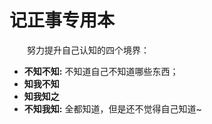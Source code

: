 # 记正事专用本

&emsp;&emsp;努力提升自己认知的四个境界：
- **不知不知:** 不知道自己不知道哪些东西；
- **知我不知** 
- **知我知之** 
- **不知我知:** 全都知道，但是还不觉得自己知道~